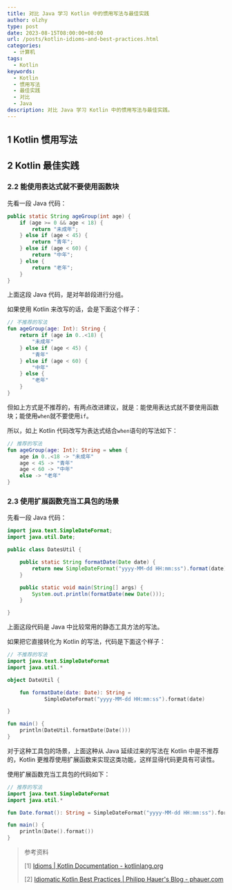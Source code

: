 ```yaml
---
title: 对比 Java 学习 Kotlin 中的惯用写法与最佳实践
author: olzhy
type: post
date: 2023-08-15T08:00:00+08:00
url: /posts/kotlin-idioms-and-best-practices.html
categories:
  - 计算机
tags:
  - Kotlin
keywords:
  - Kotlin
  - 惯用写法
  - 最佳实践
  - 对比
  - Java
description: 对比 Java 学习 Kotlin 中的惯用写法与最佳实践。
---
```


## 1 Kotlin 惯用写法

## 2 Kotlin 最佳实践

### 2.2 能使用表达式就不要使用函数块

先看一段 Java 代码：

```java
public static String ageGroup(int age) {
    if (age >= 0 && age < 18) {
        return "未成年";
    } else if (age < 45) {
        return "青年";
    } else if (age < 60) {
        return "中年";
    } else {
        return "老年";
    }
}
```

上面这段 Java 代码，是对年龄段进行分组。

如果使用 Kotlin 来改写的话，会是下面这个样子：

```kotlin
// 不推荐的写法
fun ageGroup(age: Int): String {
    return if (age in 0..<18) {
        "未成年"
    } else if (age < 45) {
        "青年"
    } else if (age < 60) {
        "中年"
    } else {
        "老年"
    }
}
```

但如上方式是不推荐的，有两点改进建议，就是：能使用表达式就不要使用函数块；能使用`when`就不要使用`if`。

所以，如上 Kotlin 代码改写为表达式结合`when`语句的写法如下：

```kotlin
// 推荐的写法
fun ageGroup(age: Int): String = when {
    age in 0..<18 -> "未成年"
    age < 45 -> "青年"
    age < 60 -> "中年"
    else -> "老年"
}
```

### 2.3 使用扩展函数充当工具包的场景

先看一段 Java 代码：

```java
import java.text.SimpleDateFormat;
import java.util.Date;

public class DatesUtil {

    public static String formatDate(Date date) {
        return new SimpleDateFormat("yyyy-MM-dd HH:mm:ss").format(date);
    }

    public static void main(String[] args) {
        System.out.println(formatDate(new Date()));
    }

}
```

上面这段代码是 Java 中比较常用的静态工具方法的写法。

如果把它直接转化为 Kotlin 的写法，代码是下面这个样子：

```kotlin
// 不推荐的写法
import java.text.SimpleDateFormat
import java.util.*

object DateUtil {

    fun formatDate(date: Date): String =
            SimpleDateFormat("yyyy-MM-dd HH:mm:ss").format(date)

}

fun main() {
    println(DateUtil.formatDate(Date()))
}
```

对于这种工具包的场景，上面这种从 Java 延续过来的写法在 Kotlin 中是不推荐的，Kotlin 更推荐使用扩展函数来实现这类功能，这样显得代码更具有可读性。

使用扩展函数充当工具包的代码如下：

```kotlin
// 推荐的写法
import java.text.SimpleDateFormat
import java.util.*

fun Date.format(): String = SimpleDateFormat("yyyy-MM-dd HH:mm:ss").format(this)

fun main() {
    println(Date().format())
}
```

> 参考资料
>
> [1] [Idioms | Kotlin Documentation - kotlinlang.org](https://kotlinlang.org/docs/idioms.html)
>
> [2] [Idiomatic Kotlin Best Practices | Philipp Hauer's Blog - phauer.com](https://phauer.com/2017/idiomatic-kotlin-best-practices/)
